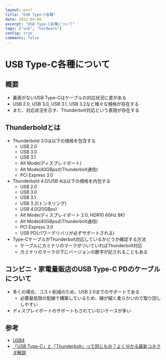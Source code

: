 ```yaml
---
layout: post
title: "USB Type-C各種"
date: 2022-04-08
excerpt: "USB Type-C各種について"
tags: ["usb", "hardware"]
config: true
comments: false
---
```


# USB Type-C各種について

## 概要
 - 裏表がないUSB Type-Cはケーブルの対応状況に差がある
 - USB 2.0, USB 3.0, USB 3.1, USB 3.2など様々な規格が存在する
 - また、対応状況を示す、Thunderbolt対応という表現が存在する

## Thunderboldとは
 - Thunderbold 3.0は以下の規格を包含する
   - USB 2.0
   - USB 3.0
   - USB 3.1
   - Alt Mode(ディスプレイポート)
   - Alt Mode(40GBpsのThunderbolt通信)
   - PCI Express 3.0
 - Thunderbold 4.0/USB 4は以下の規格を内包する
   - USB 2.0
   - USB 3.0
   - USB 3.1
   - USB 3.2(トンネリング)
   - USB 4.0(20GBps)
   - Alt Mode(ディスプレイポート 2.0, HDR10 60Hz 8K)
   - Alt Mode(40GBpsのThunderbolt通信)
   - PCI Express 3.0
   - USB PD(パワーデリバリが必ずサポートされる)
 - Type-CケーブルがThunderbolt対応しているかどうか確認する方法
   - ケーブルにカミナリのマークがついていればThunderbolt対応
   - カミナリのマークの下にバージョンの数字が記されることもある

## コンビニ・家電量販店のUSB Type-C PDのケーブルについて
 - 多くの場合、コスト削減のため、USB 2.0までのサポートである
   - 必要最低限の配線で構築しているため、線が細く柔らかいので取り回ししやすい
 - ディスプレイポートのサポートもされていないケースが多い

## 参考
 - [USB4](https://ja.wikipedia.org/wiki/USB4)
 - [「USB Type-C」と「Thunderbolt」って同じもの？よく分かる最新コネクタ解説](https://pc.watch.impress.co.jp/docs/topic/feature/1341762.html)
